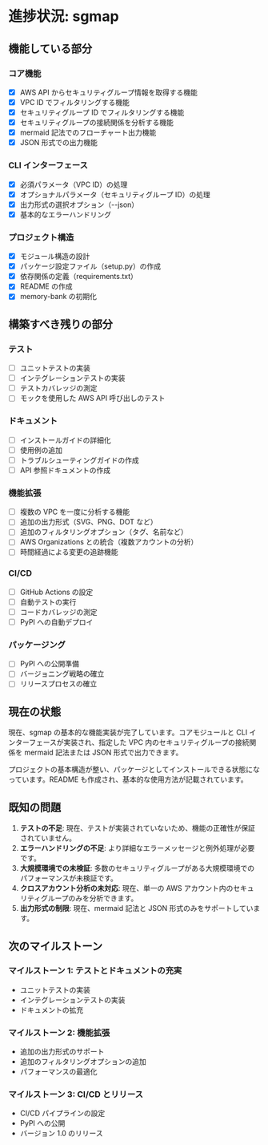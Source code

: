 # 進捗状況: sgmap

## 機能している部分

### コア機能

- [x] AWS API からセキュリティグループ情報を取得する機能
- [x] VPC ID でフィルタリングする機能
- [x] セキュリティグループ ID でフィルタリングする機能
- [x] セキュリティグループの接続関係を分析する機能
- [x] mermaid 記法でのフローチャート出力機能
- [x] JSON 形式での出力機能

### CLI インターフェース

- [x] 必須パラメータ（VPC ID）の処理
- [x] オプショナルパラメータ（セキュリティグループ ID）の処理
- [x] 出力形式の選択オプション（--json）
- [x] 基本的なエラーハンドリング

### プロジェクト構造

- [x] モジュール構造の設計
- [x] パッケージ設定ファイル（setup.py）の作成
- [x] 依存関係の定義（requirements.txt）
- [x] README の作成
- [x] memory-bank の初期化

## 構築すべき残りの部分

### テスト

- [ ] ユニットテストの実装
- [ ] インテグレーションテストの実装
- [ ] テストカバレッジの測定
- [ ] モックを使用した AWS API 呼び出しのテスト

### ドキュメント

- [ ] インストールガイドの詳細化
- [ ] 使用例の追加
- [ ] トラブルシューティングガイドの作成
- [ ] API 参照ドキュメントの作成

### 機能拡張

- [ ] 複数の VPC を一度に分析する機能
- [ ] 追加の出力形式（SVG、PNG、DOT など）
- [ ] 追加のフィルタリングオプション（タグ、名前など）
- [ ] AWS Organizations との統合（複数アカウントの分析）
- [ ] 時間経過による変更の追跡機能

### CI/CD

- [ ] GitHub Actions の設定
- [ ] 自動テストの実行
- [ ] コードカバレッジの測定
- [ ] PyPI への自動デプロイ

### パッケージング

- [ ] PyPI への公開準備
- [ ] バージョニング戦略の確立
- [ ] リリースプロセスの確立

## 現在の状態

現在、sgmap の基本的な機能実装が完了しています。コアモジュールと CLI インターフェースが実装され、指定した VPC 内のセキュリティグループの接続関係を mermaid 記法または JSON 形式で出力できます。

プロジェクトの基本構造が整い、パッケージとしてインストールできる状態になっています。README も作成され、基本的な使用方法が記載されています。

## 既知の問題

1. **テストの不足**: 現在、テストが実装されていないため、機能の正確性が保証されていません。
2. **エラーハンドリングの不足**: より詳細なエラーメッセージと例外処理が必要です。
3. **大規模環境での未検証**: 多数のセキュリティグループがある大規模環境でのパフォーマンスが未検証です。
4. **クロスアカウント分析の未対応**: 現在、単一の AWS アカウント内のセキュリティグループのみを分析できます。
5. **出力形式の制限**: 現在、mermaid 記法と JSON 形式のみをサポートしています。

## 次のマイルストーン

### マイルストーン 1: テストとドキュメントの充実

- ユニットテストの実装
- インテグレーションテストの実装
- ドキュメントの拡充

### マイルストーン 2: 機能拡張

- 追加の出力形式のサポート
- 追加のフィルタリングオプションの追加
- パフォーマンスの最適化

### マイルストーン 3: CI/CD とリリース

- CI/CD パイプラインの設定
- PyPI への公開
- バージョン 1.0 のリリース
